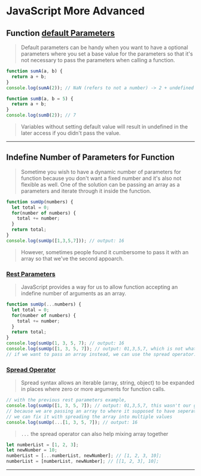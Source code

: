 # JavaScript More Advanced
## Function [default Parameters](https://developer.mozilla.org/en-US/docs/Web/JavaScript/Reference/Functions/Default_parameters)
> Default parameters can be handy when you want to have a optional parameters where you set a base value for the parameters so that it's not necessary to pass the parameters when calling a function.
```js
function sumA(a, b) {
  return a + b;
}
console.log(sumA(2)); // NaN (refers to not a number) -> 2 + undefined

function sumB(a, b = 5) {
  return a + b;
}
console.log(sumB(2)); // 7
```
> Variables without setting default value will result in undefined in the later access if you didn't pass the value.

---

## Indefine Number of Parameters for Function
> Sometime you wish to have a dynamic number of parameters for function because you don't want a fixed number and it's also not flexible as well. One of the solution can be passing an array as a parameters and iterate through it inside the function.
```js
function sumUp(numbers) {
  let total = 0;
  for(number of numbers) {
    total += number;
  }
  return total;
}
console.log(sumUp([1,3,5,7])); // output: 16
```
> However, sometimes people found it cumbersome to pass it with an array so that we've the second appoarch.
### [Rest Parameters](https://developer.mozilla.org/en-US/docs/Web/JavaScript/Reference/Functions/rest_parameters)
> JavaScript provides a way for us to allow function accepting an indefine number of arguments as an array.
```js
function sumUp(...numbers) {
  let total = 0;
  for(number of numbers) {
    total += number;
  }
  return total;
}
console.log(sumUp(1, 3, 5, 7); // output: 16
console.log(sumUp([1, 3, 5, 7]); // output: 01,3,5,7, which is not what we wanted
// if we want to pass an array instead, we can use the spread operator.
```

### [Spread Operator](https://developer.mozilla.org/en-US/docs/Web/JavaScript/Reference/Operators/Spread_syntax)
> Spread syntax allows an iterable (array, string, object) to be expanded in places where zero or more arguments for function calls.
```js
// with the previous rest parameters example,
console.log(sumUp([1, 3, 5, 7]); // output: 01,3,5,7, this wasn't our goal of this function
// because we are passing an array to where it supposed to have seperated value as the arguments
// we can fix it with spreading the array into multiple values
console.log(sumUp(...[1, 3, 5, 7]); // output: 16
```
> `...` the spread operator can also help mixing array together
```js
let numberList = [1, 2, 3];
let newNumber = 10;
numberList = [...numberList, newNumber]; // [1, 2, 3, 10];
numberList = [numberList, newNumber]; // [[1, 2, 3], 10];
```

---

